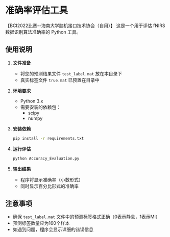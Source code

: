 # 准确率评估工具

【BCI2022比赛--海南大学脑机接口技术协会（自用）】
这是一个用于评估 fNIRS 数据识别算法准确率的 Python 工具。

## 使用说明

1. **文件准备**
   - 将您的预测结果文件 `test_label.mat` 放在本目录下
   - 真实标签文件 `true.mat` 已预置在目录中

2. **环境要求**
   - Python 3.x
   - 需要安装的依赖包：
     - scipy
     - numpy
   
3. **安装依赖**
   ```bash
   pip install -r requirements.txt
   ```

4. **运行评估**
   ```bash
   python Accuracy_Evaluation.py
   ```

5. **输出结果**
   - 程序将显示准确率（小数形式）
   - 同时显示百分比形式的准确率

## 注意事项
- 确保 `test_label.mat` 文件中的预测标签格式正确（0表示静息，1表示MI）
- 预测标签数量应为160个样本
- 如遇到问题，程序会显示详细的错误信息 